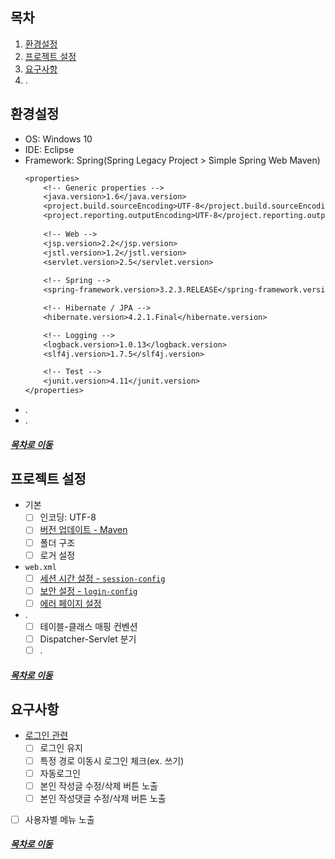 ## 목차
1. [환경설정](#환경설정)
2. [프로젝트 설정](#프로젝트-설정)
3. [요구사항](#요구사항)
4. .

## 환경설정
* OS: Windows 10
* IDE: Eclipse
* Framework: Spring(Spring Legacy Project > Simple Spring Web Maven)  
	```txt
	<properties>
		<!-- Generic properties -->
		<java.version>1.6</java.version>
		<project.build.sourceEncoding>UTF-8</project.build.sourceEncoding>
		<project.reporting.outputEncoding>UTF-8</project.reporting.outputEncoding>
		
		<!-- Web -->
		<jsp.version>2.2</jsp.version>
		<jstl.version>1.2</jstl.version>
		<servlet.version>2.5</servlet.version>
		
		<!-- Spring -->
		<spring-framework.version>3.2.3.RELEASE</spring-framework.version>

		<!-- Hibernate / JPA -->
		<hibernate.version>4.2.1.Final</hibernate.version>

		<!-- Logging -->
		<logback.version>1.0.13</logback.version>
		<slf4j.version>1.7.5</slf4j.version>

		<!-- Test -->
		<junit.version>4.11</junit.version>
	</properties>
	```
* .
* .

##### [목차로 이동](#목차)

## 프로젝트 설정
* 기본
	* [ ] 인코딩: UTF-8
	* [ ] [버전 업데이트 - Maven](https://woopi1087.tistory.com/30)
	* [ ] 폴더 구조
	* [ ] 로거 설정
* `web.xml`
	* [ ] [세션 시간 설정 - `session-config`](https://bluesmile-dev.tistory.com/7)
	* [ ] [보안 설정 - `login-config`](https://keichee.tistory.com/333)
	* [ ] [에러 페이지 설정](https://devks.tistory.com/40)
* .
	* [ ] 테이블-클래스 매핑 컨벤션
	* [ ] Dispatcher-Servlet 분기
	* [ ] .

##### [목차로 이동](#목차)

## 요구사항
* [로그인 관련](https://velog.io/@ette9844/Spring-HandlerInterceptor-%EB%A5%BC-%ED%99%9C%EC%9A%A9%ED%95%9C-%EB%A1%9C%EA%B7%B8%EC%9D%B8-%EC%B2%98%EB%A6%AC)
	* [ ] 로그인 유지
	* [ ] 특정 경로 이동시 로그인 체크(ex. 쓰기)
	* [ ] 자동로그인
	* [ ] 본인 작성글 수정/삭제 버튼 노출
	* [ ] 본인 작성댓글 수정/삭제 버튼 노출
* [ ] 사용자별 메뉴 노출

##### [목차로 이동](#목차)
